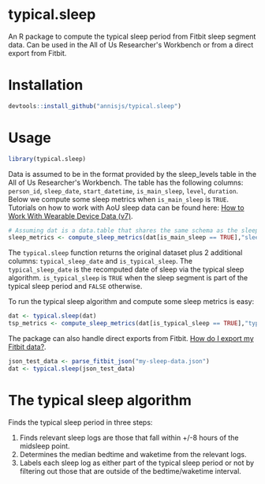 # typical.sleep
An R package to compute the typical sleep period from Fitbit sleep segment data. 
Can be used in the All of Us Researcher's Workbench or from a direct export from Fitbit.

# Installation
```r
devtools::install_github("annisjs/typical.sleep")
```

# Usage
```r
library(typical.sleep)
```

Data is assumed to be in the format provided by the sleep_levels table in the All of Us Researcher's Workbench.
The table has the following columns: ```person_id```, ```sleep_date```, ```start_datetime```, ```is_main_sleep```, ```level```, ```duration```.
Below we compute some sleep metrics when ```is_main_sleep``` is ```TRUE```.
Tutorials on how to work with AoU sleep data can be found here: [How to Work With Wearable Device Data (v7)](https://workbench.researchallofus.org/workspaces/aou-rw-f7c56f30/howtoworkwithwearabledevicedatav7/analysis).
```r
# Assuming dat is a data.table that shares the same schema as the sleep_level table in AoU.
sleep_metrics <- compute_sleep_metrics(dat[is_main_sleep == TRUE],"sleep_date")
```
The ```typical.sleep``` function returns the original dataset plus 2 additional columns: ```typical_sleep_date``` and ```is_typical_sleep```.
The ```typical_sleep_date``` is the recomputed date of sleep via the typical sleep algorithm. ```is_typical_sleep``` is ```TRUE``` when the
sleep segment is part of the typical sleep period and ```FALSE``` otherwise. 

To run the typical sleep algorithm and compute some 
sleep metrics is easy:
```r
dat <- typical.sleep(dat)
tsp_metrics <- compute_sleep_metrics(dat[is_typical_sleep == TRUE],"typical_sleep_date")
```

The package can also handle direct exports from Fitbit. 
[How do I export my Fitbit data?](https://support.google.com/fitbit/answer/14236615?hl=en#zippy=%2Chow-do-i-export-my-fitbit-data).
```r
json_test_data <- parse_fitbit_json("my-sleep-data.json")
dat <- typical.sleep(json_test_data)
```
# The typical sleep algorithm
Finds the typical sleep period in three steps: 
  1. Finds relevant sleep logs are those that fall within +/-8 hours of the midsleep point. 
  2. Determines the median bedtime and waketime from the relevant logs.
  3. Labels each sleep log as either part of the typical sleep period or not by filtering out those
    that are outside of the bedtime/waketime interval.